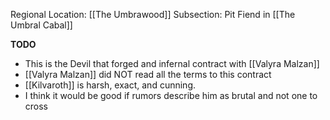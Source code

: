 Regional Location: [[The Umbrawood]]
Subsection: Pit Fiend in [[The Umbral Cabal]]

**TODO**
- This is the Devil that forged and infernal contract with [[Valyra Malzan]]
- [[Valyra Malzan]] did NOT read all the terms to this contract
- [[Kilvaroth]] is harsh, exact, and cunning. 
- I think it would be good if rumors describe him as brutal and not one to cross